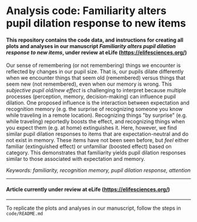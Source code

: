 # Analysis code: Familiarity alters pupil dilation response to new items

#### This repository contains the code data, and instructions for creating all plots and analyses in our manuscript <i>Familiarity alters pupil dilation response to new items</i>, under review at eLife (https://elifesciences.org/) 


Our sense of remembering (or not remembering) things we encounter is reflected by changes in our pupil size. That is, our pupils dilate differently when we encounter things that seem old (remembered) versus things that seem new (not remembered), even when our memory is wrong. This <i>subjective pupil old/new effect</i> is challenging to interpret because multiple processes (perception, memory, decision-making) can influence pupil dilation. One proposed influence is the interaction between expectation and recognition memory (e.g. the surprise of recognizing someone you know while traveling in a remote location). Recognizing things "by surprise" (e.g. while traveling) reportedly boosts the effect, and recognizing things when you expect them (e.g. at home) extinguishes it. Here, however, we find similar pupil dilation responses to items that are expectation-neutral and do not exist in memory. These items have not been seen before, but <i>feel</i> either familiar (extinguished effect) or unfamiliar (boosted effect) based on category. This demonstrates that familiarity yields pupil dilation responses similar to those associated with expectation and memory. 

<i> Keywords: familiarity, recognition memory, pupil dilation response, attention</i>
<hr />

#### Article currently under review at eLife (https://elifesciences.org/) 

<hr />
 
 To replicate the plots and analyses in our manuscript, follow the steps in `code/README.md` 
